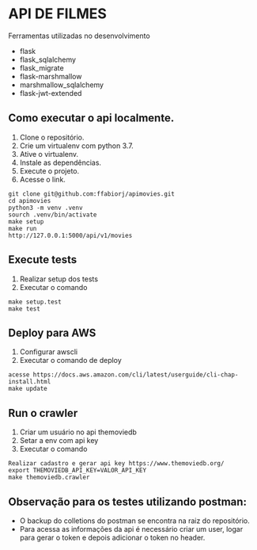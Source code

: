# API DE FILMES
Ferramentas utilizadas no desenvolvimento
* flask
* flask_sqlalchemy
* flask_migrate
* flask-marshmallow
* marshmallow_sqlalchemy
* flask-jwt-extended

## Como executar o api localmente.

1. Clone o repositório.
2. Crie um virtualenv com python 3.7.
3. Ative o virtualenv.
4. Instale as dependências.
5. Execute o projeto.
6. Acesse o link.


```
git clone git@github.com:ffabiorj/apimovies.git
cd apimovies
python3 -m venv .venv
sourch .venv/bin/activate
make setup
make run
http://127.0.0.1:5000/api/v1/movies
```

## Execute tests
1. Realizar setup dos tests
2. Executar o comando

```
make setup.test
make test
```

## Deploy para AWS
1. Configurar awscli
2. Executar o comando de deploy

```
acesse https://docs.aws.amazon.com/cli/latest/userguide/cli-chap-install.html
make update
```

## Run o crawler
1. Criar um usuário no api themoviedb
2. Setar a env com api key
3. Executar o comando

```
Realizar cadastro e gerar api key https://www.themoviedb.org/
export THEMOVIEDB_API_KEY=VALOR_API_KEY
make themoviedb.crawler
```

## Observação para os testes utilizando postman:
* O backup do colletions do postman se encontra na raiz do repositório.
* Para acessa as informações da api é necessário criar um user, logar para gerar o token e depois adicionar o token no header.
